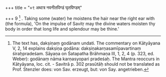 +++
title = "०९ अथात्र नवनीतपिण्डं घृतपिण्डम्"

+++
9 [^2] . Taking some (water) he moistens the hair near the right ear with (the formula), 'On the impulse of Savitṛ may the divine waters moisten thy body in order that long life and splendour may be thine.'


[^2]:  The text has, dakṣiṇaṃ godānam undati. The commentary on Kātyāyana V, 2, 14 explains dakṣiṇa godāna: dakṣiṇakarṇasamīpavartinaṃ śiraḥpradeśam. Sāyaṇa on Śatapatha Brāhmaṇa III, 1, 2, 4 (p. 323, ed. Weber): godānaṃ nāma karṇasyopari pradeśaḥ. The Mantra reoccurs in Kātyāyana, loc. cit. - Savitrā p. 302 prasūtāḥ should not be translated as Prof. Stenzler does: von Sav. erzeugt, but: von Say. angetrieben.

